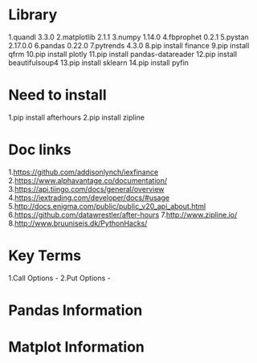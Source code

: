 # Library

1.quandl 3.3.0
2.matplotlib 2.1.1
3.numpy 1.14.0
4.fbprophet 0.2.1
5.pystan 2.17.0.0
6.pandas 0.22.0
7.pytrends 4.3.0
8.pip install finance
9.pip install qfrm
10.pip install plotly
11.pip install pandas-datareader
12.pip install beautifulsoup4
13.pip install sklearn
14.pip install pyfin

# Need to install
1.pip install afterhours
2.pip install zipline

# Doc links
1.https://github.com/addisonlynch/iexfinance
2.https://www.alphavantage.co/documentation/
3.https://api.tiingo.com/docs/general/overview
4.https://iextrading.com/developer/docs/#usage
5.http://docs.enigma.com/public/public_v20_api_about.html
6.https://github.com/datawrestler/after-hours
7.http://www.zipline.io/
8.http://www.bruunisejs.dk/PythonHacks/

# Key Terms
1.Call Options -
2.Put Options -

# Pandas Information

# Matplot Information

# 